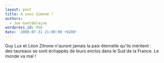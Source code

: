 ```yaml
---
layout: post
title: A vous Simone !
authors:
  - Joe Gantdelaine
wordpress_id: 456
date: '2008-07-31 21:00:00 +0200'
---
```

Guy Lux et Léon Zitrone n'auront jamais la paix éternelle qu'ils méritent : des taureaux se sont échappés de leurs enclos dans le Sud de la France. Le monde va mal !
